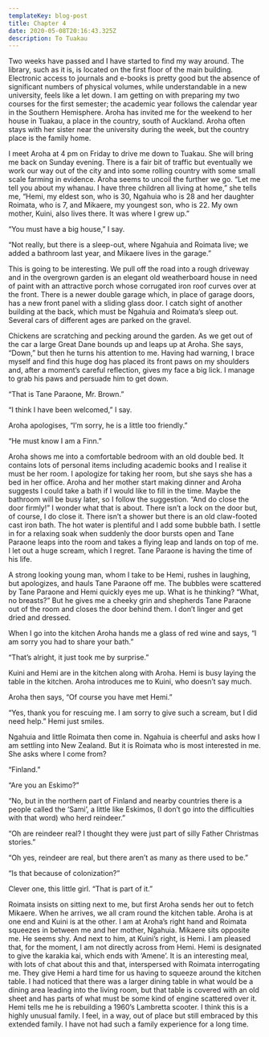 ```yaml
---
templateKey: blog-post
title: Chapter 4
date: 2020-05-08T20:16:43.325Z
description: To Tuakau
---
```

Two weeks have passed and I have started to find my way around. The library, such as it is, is located on the first floor of the main building. Electronic access to journals and e-books is pretty good but the absence of significant numbers of physical volumes, while understandable in a new university, feels like a let down. I am getting on with preparing my two courses for the first semester; the academic year follows the calendar year in the Southern Hemisphere. Aroha has invited me for the weekend to her house in Tuakau, a place in the country, south of Auckland. Aroha often stays with her sister near the university during the week, but the country place is the family home.

I meet Aroha at 4 pm on Friday to drive me down to Tuakau. She will bring me back on Sunday evening. There is a fair bit of traffic but eventually we work our way out of the city and into some rolling country with some small scale farming in evidence. Aroha seems to uncoil the further we go. “Let me tell you about my whanau. I have three children all living at home,” she tells me, “Hemi, my eldest son, who is 30, Ngahuia who is 28 and her daughter Roimata, who is 7, and Mikaere, my youngest son, who is 22. My own mother, Kuini, also lives there. It was where I grew up.”

“You must have a big house,” I say.

“Not really, but there is a sleep-out, where Ngahuia and Roimata live; we added a bathroom last year, and Mikaere lives in the garage.”

This is going to be interesting. We pull off the road into a rough driveway and in the overgrown garden is an elegant old weatherboard house in need of paint with an attractive porch whose corrugated iron roof curves over at the front. There is a newer double garage which, in place of garage doors, has a new front panel with a sliding glass door. I catch sight of another building at the back, which must be Ngahuia and Roimata’s sleep out. Several cars of different ages are parked on the gravel.

Chickens are scratching and pecking around the garden. As we get out of the car a large Great Dane bounds up and leaps up at Aroha. She says, “Down,” but then he turns his attention to me. Having had warning, I brace myself and find this huge dog has placed its front paws on my shoulders and, after a moment’s careful reflection, gives my face a big lick. I manage to grab his paws and persuade him to get down.

“That is Tane Paraone, Mr. Brown.”

“I think I have been welcomed,” I say.

Aroha apologises, “I’m sorry, he is a little too friendly.”

“He must know I am a Finn.”

Aroha shows me into a comfortable bedroom with an old double bed. It contains lots of personal items including academic books and I realise it must be her room. I apologize for taking her room, but she says she has a bed in her office. Aroha and her mother start making dinner and Aroha suggests I could take a bath if I would like to fill in the time. Maybe the bathroom will be busy later, so I follow the suggestion. “And do close the door firmly!” I wonder what that is about. There isn’t a lock on the door but, of course, I do close it. There isn’t a shower but there is an old claw-footed cast iron bath. The hot water is plentiful and I add some bubble bath. I settle in for a relaxing soak when suddenly the door bursts open and Tane Paraone leaps into the room and takes a flying leap and lands on top of me. I let out a huge scream, which I regret. Tane Paraone is having the time of his life.

A strong looking young man, whom I take to be Hemi, rushes in laughing, but apologizes, and hauls Tane Paraone off me. The bubbles were scattered by Tane Paraone and Hemi quickly eyes me up. What is he thinking? “What, no breasts?” But he gives me a cheeky grin and shepherds Tane Paraone out of the room and closes the door behind them. I don’t linger and get dried and dressed.

When I go into the kitchen Aroha hands me a glass of red wine and says, “I am sorry you had to share your bath.”

“That’s alright, it just took me by surprise.”

Kuini and Hemi are in the kitchen along with Aroha. Hemi is busy laying the table in the kitchen. Aroha introduces me to Kuini, who doesn’t say much.

Aroha then says, “Of course you have met Hemi.”

“Yes, thank you for rescuing me. I am sorry to give such a scream, but I did need help.” Hemi just smiles.

Ngahuia and little Roimata then come in. Ngahuia is cheerful and asks how I am settling into New Zealand. But it is Roimata who is most interested in me. She asks where I come from?

“Finland.”

“Are you an Eskimo?”

“No, but in the northern part of Finland and nearby countries there is a people called the ‘Sami’, a little like Eskimos, (I don’t go into the difficulties with that word) who herd reindeer.”

“Oh are reindeer real? I thought they were just part of silly Father Christmas stories.”

“Oh yes, reindeer are real, but there aren’t as many as there used to be.”

“Is that because of colonization?”

Clever one, this little girl. “That is part of it.”

Roimata insists on sitting next to me, but first Aroha sends her out to fetch Mikaere. When he arrives, we all cram round the kitchen table. Aroha is at one end and Kuini is at the other. I am at Aroha’s right hand and Roimata squeezes in between me and her mother, Ngahuia. Mikaere sits opposite me. He seems shy. And next to him, at Kuini’s right, is Hemi. I am pleased that, for the moment, I am not directly across from Hemi. Hemi is designated to give the karakia kai, which ends with ‘Amene’. It is an interesting meal, with lots of chat about this and that, interspersed with Roimata interrogating me. They give Hemi a hard time for us having to squeeze around the kitchen table. I had noticed that there was a larger dining table in what would be a dining area leading into the living room, but that table is covered with an old sheet and has parts of what must be some kind of engine scattered over it. Hemi tells me he is rebuilding a 1960’s Lambretta scooter. I think this is a highly unusual family. I feel, in a way, out of place but still embraced by this extended family. I have not had such a family experience for a long time.